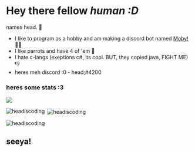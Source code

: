 # **Hey there fellow *human :D***

names head. 👋

+ I like to program as a hobby and am making a discord bot named [Moby!](https://github.com/headiscoding/moby) 👨‍💻
+ I like parrots and have 4 of 'em 🦜 
+ I hate c-langs (exeptions c#, its cool. BUT, they copied java, FIGHT ME) 👎
+ heres meh discord :0 - head;#4200

### heres some stats :3

![](https://komarev.com/ghpvc/?username=headiscoding&color=blue)

<p><img align="left" src="https://github-readme-stats.vercel.app/api/top-langs?username=headiscoding&show_icons=true&theme=tokyonight&hide_border=true&locale=en&layout=compact" alt="headiscoding" /></p>

<p>&nbsp;<img align="center" src="https://github-readme-stats.vercel.app/api?username=headiscoding&show_icons=true&theme=tokyonight&hide_border=true&locale=en" alt="headiscoding" /></p>

<p><img align="center" src="https://github-readme-streak-stats.herokuapp.com/?user=headiscoding&theme=dark" alt="headiscoding" /></p>

## seeya!
